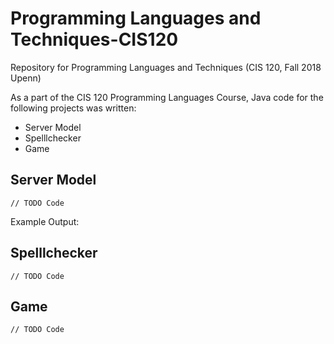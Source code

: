 # Programming Languages and Techniques-CIS120 #
Repository for Programming Languages and Techniques (CIS 120, Fall 2018 Upenn)  

As a part of the CIS 120 Programming Languages Course, Java code for the following projects was written:
- Server Model
- Spelllchecker
- Game

## Server Model ##
```
// TODO Code
```
Example Output:


## Spelllchecker ##
```
// TODO Code
```

## Game ##

```
// TODO Code
```
